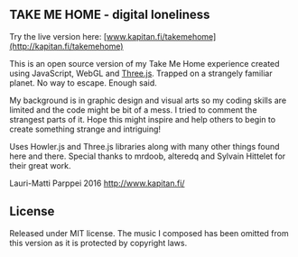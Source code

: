 ## TAKE ME HOME - digital loneliness

Try the live version here: [www.kapitan.fi/takemehome](http://kapitan.fi/takemehome)

This is an open source version of my Take Me Home experience created using JavaScript, WebGL and [Three.js](http://threejs.org). Trapped on a strangely familiar planet. No way to escape. Enough said.

My background is in graphic design and visual arts so my coding skills are limited and the code might be bit of a mess. I tried to comment the strangest parts of it. 
Hope this might inspire and help others to begin to create something strange and intriguing!

Uses Howler.js and Three.js libraries along with many other things found here and there. Special thanks to mrdoob, alteredq and Sylvain Hittelet for their great work.

Lauri-Matti Parppei 2016
http://www.kapitan.fi/


## License

Released under MIT license. The music I composed has been omitted from this version as it is protected by copyright laws.
